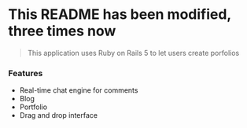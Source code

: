 # This README has been modified, three times now

> This application uses Ruby on Rails 5 to let users create porfolios

### Features

- Real-time chat engine for comments
- Blog
- Portfolio
- Drag and drop interface

